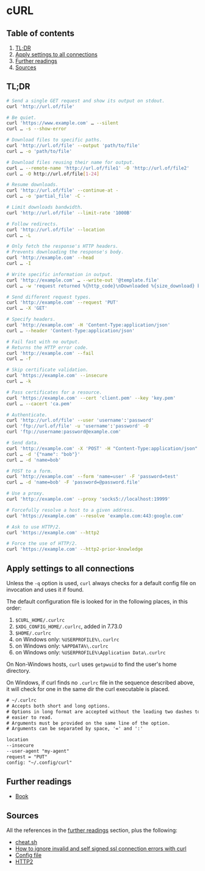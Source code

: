 # cURL

## Table of contents <!-- omit in toc -->

1. [TL;DR](#tldr)
1. [Apply settings to all connections](#apply-settings-to-all-connections)
1. [Further readings](#further-readings)
1. [Sources](#sources)

## TL;DR

```sh
# Send a single GET request and show its output on stdout.
curl 'http://url.of/file'

# Be quiet.
curl 'https://www.example.com' … --silent
curl … -s --show-error

# Download files to specific paths.
curl 'http://url.of/file' --output 'path/to/file'
curl … -o 'path/to/file'

# Download files reusing their name for output.
curl … --remote-name 'http://url.of/file1' -O 'http://url.of/file2'
curl … -O http://url.of/file[1-24]

# Resume downloads.
curl 'http://url.of/file' --continue-at -
curl … -o 'partial_file' -C -

# Limit downloads bandwidth.
curl 'http://url.of/file' --limit-rate '1000B'

# Follow redirects.
curl 'http://url.of/file' --location
curl … -L

# Only fetch the response's HTTP headers.
# Prevents downloading the response's body.
curl 'http://example.com' --head
curl … -I

# Write specific information in output.
curl 'http://example.com' … --write-out '@template.file'
curl … -w 'request returned %{http_code}\nDownloaded %{size_download} bytes\n'

# Send different request types.
curl 'http://example.com' --request 'PUT'
curl … -X 'GET'

# Specify headers.
curl 'http://example.com' -H 'Content-Type:application/json'
curl … --header 'Content-Type:application/json'

# Fail fast with no output.
# Returns the HTTP error code.
curl 'http://example.com' --fail
curl … -f

# Skip certificate validation.
curl 'https://example.com' --insecure
curl … -k

# Pass certificates for a resource.
curl 'https://example.com' --cert 'client.pem' --key 'key.pem'
curl … --cacert 'ca.pem'

# Authenticate.
curl 'http://url.of/file' --user 'username':'password'
curl 'ftp://url.of/file' -u 'username':'password' -O
curl 'ftp://username:password@example.com'

# Send data.
curl 'http://example.com' -X 'POST' -H "Content-Type:application/json" --data '@file.json'
curl … -d '{"name": "bob"}'
curl … -d 'name=bob'

# POST to a form.
curl 'http://example.com' --form 'name=user' -F 'password=test'
curl … -d 'name=bob' -F 'password=@password.file'

# Use a proxy.
curl 'http://example.com' --proxy 'socks5://localhost:19999'

# Forcefully resolve a host to a given address.
curl 'https://example.com' --resolve 'example.com:443:google.com'

# Ask to use HTTP/2.
curl 'https://example.com' --http2

# Force the use of HTTP/2.
curl 'https://example.com' --http2-prior-knowledge
```

## Apply settings to all connections

Unless the `-q` option is used, `curl` always checks for a default config file on invocation and uses it if found.

The default configuration file is looked for in the following places, in this order:

1. `$CURL_HOME/.curlrc`
1. `$XDG_CONFIG_HOME/.curlrc`, added in 7.73.0
1. `$HOME/.curlrc`
1. on Windows only: `%USERPROFILE%\.curlrc`
1. on Windows only: `%APPDATA%\.curlrc`
1. on Windows only: `%USERPROFILE%\Application Data\.curlrc`

On Non-Windows hosts, `curl` uses `getpwuid` to find the user's home directory.

On Windows, if curl finds no `.curlrc` file in the sequence described above, it will check for one in the same dir the curl executable is placed.

```txt
# ~/.curlrc
# Accepts both short and long options.
# Options in long format are accepted without the leading two dashes to make it
# easier to read.
# Arguments must be provided on the same line of the option.
# Arguments can be separated by space, '=' and ':'

location
--insecure
--user-agent "my-agent"
request = "PUT"
config: "~/.config/curl"
```

## Further readings

- [Book]

## Sources

All the references in the [further readings] section, plus the following:

- [cheat.sh]
- [How to ignore invalid and self signed ssl connection errors with curl]
- [Config file]
- [HTTP2]

<!--
  References
  -->

<!-- Upstream -->
[book]: https://everything.curl.dev/
[config file]: https://everything.curl.dev/cmdline/configfile
[http2]: https://everything.curl.dev/http/versions/http2

<!-- In-article sections -->
[further readings]: #further-readings

<!-- Others -->
[cheat.sh]: https://cheat.sh/curl
[how to ignore invalid and self signed ssl connection errors with curl]: https://www.cyberciti.biz/faq/how-to-curl-ignore-ssl-certificate-warnings-command-option/
